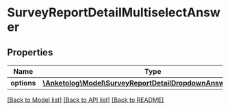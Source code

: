 # SurveyReportDetailMultiselectAnswer

## Properties
Name | Type | Description | Notes
------------ | ------------- | ------------- | -------------
**options** | [**\Anketolog\Model\SurveyReportDetailDropdownAnswerOptions[]**](SurveyReportDetailDropdownAnswerOptions.md) |  | 

[[Back to Model list]](../README.md#documentation-for-models) [[Back to API list]](../README.md#documentation-for-api-endpoints) [[Back to README]](../README.md)


